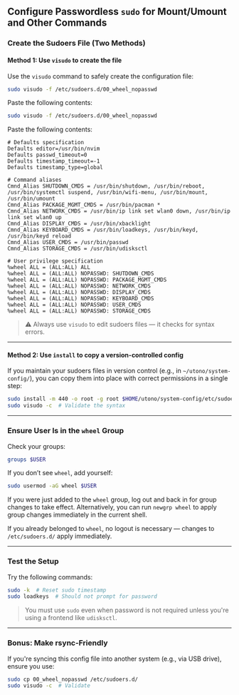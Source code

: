 ## Configure Passwordless `sudo` for Mount/Umount and Other Commands

### Create the Sudoers File (Two Methods)

#### Method 1: Use `visudo` to create the file

Use the `visudo` command to safely create the configuration file:

```bash
sudo visudo -f /etc/sudoers.d/00_wheel_nopasswd
```

Paste the following contents:

```bash
sudo visudo -f /etc/sudoers.d/00_wheel_nopasswd
```

Paste the following contents:

```sudoers
# Defaults specification
Defaults editor=/usr/bin/nvim
Defaults passwd_timeout=0
Defaults timestamp_timeout=-1
Defaults timestamp_type=global

# Command aliases
Cmnd_Alias SHUTDOWN_CMDS = /usr/bin/shutdown, /usr/bin/reboot, /usr/bin/systemctl suspend, /usr/bin/wifi-menu, /usr/bin/mount, /usr/bin/umount
Cmnd_Alias PACKAGE_MGMT_CMDS = /usr/bin/pacman *
Cmnd_Alias NETWORK_CMDS = /usr/bin/ip link set wlan0 down, /usr/bin/ip link set wlan0 up
Cmnd_Alias DISPLAY_CMDS = /usr/bin/xbacklight
Cmnd_Alias KEYBOARD_CMDS = /usr/bin/loadkeys, /usr/bin/keyd, /usr/bin/keyd reload
Cmnd_Alias USER_CMDS = /usr/bin/passwd
Cmnd_Alias STORAGE_CMDS = /usr/bin/udisksctl

# User privilege specification
%wheel ALL = (ALL:ALL) ALL
%wheel ALL = (ALL:ALL) NOPASSWD: SHUTDOWN_CMDS
%wheel ALL = (ALL:ALL) NOPASSWD: PACKAGE_MGMT_CMDS
%wheel ALL = (ALL:ALL) NOPASSWD: NETWORK_CMDS
%wheel ALL = (ALL:ALL) NOPASSWD: DISPLAY_CMDS
%wheel ALL = (ALL:ALL) NOPASSWD: KEYBOARD_CMDS
%wheel ALL = (ALL:ALL) NOPASSWD: USER_CMDS
%wheel ALL = (ALL:ALL) NOPASSWD: STORAGE_CMDS
```

> ⚠️ Always use `visudo` to edit sudoers files — it checks for syntax errors.

---

#### Method 2: Use `install` to copy a version-controlled config

If you maintain your sudoers files in version control (e.g., in `~/utono/system-config/`), you can copy them into place with correct permissions in a single step:

```bash
sudo install -m 440 -o root -g root $HOME/utono/system-config/etc/sudoers.d/00_wheel_nopasswd /etc/sudoers.d/
sudo visudo -c  # Validate the syntax
```

---

### Ensure User Is in the `wheel` Group

Check your groups:

```bash
groups $USER
```

If you don’t see `wheel`, add yourself:

```bash
sudo usermod -aG wheel $USER
```

If you were just added to the `wheel` group, log out and back in for group changes to take effect.
Alternatively, you can run `newgrp wheel` to apply group changes immediately in the current shell.

If you already belonged to `wheel`, no logout is necessary — changes to `/etc/sudoers.d/` apply immediately.

---

### Test the Setup

Try the following commands:

```bash
sudo -k  # Reset sudo timestamp
sudo loadkeys  # Should not prompt for password
```

> You must use `sudo` even when password is not required unless you're using a frontend like `udisksctl`.

---

### Bonus: Make rsync-Friendly

If you're syncing this config file into another system (e.g., via USB drive), ensure you use:

```bash
sudo cp 00_wheel_nopasswd /etc/sudoers.d/
sudo visudo -c  # Validate
```
